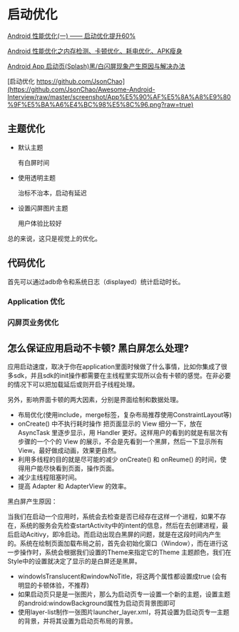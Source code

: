 # 启动优化

[Android 性能优化(一) —— 启动优化提升60%](https://blog.csdn.net/qian520ao/article/details/81908505)

[Android 性能优化之内存检测、卡顿优化、耗电优化、APK瘦身](https://blog.csdn.net/csdn_aiyang/article/details/74989318)

[Android App 启动页(Splash)黑/白闪屏现象产生原因与解决办法](https://blog.csdn.net/zivensonice/article/details/51691136)

[启动优化 https://github.com/JsonChao](https://github.com/JsonChao/Awesome-Android-Interview/raw/master/screenshot/App%E5%90%AF%E5%8A%A8%E9%80%9F%E5%BA%A6%E4%BC%98%E5%8C%96.png?raw=true)

## 主题优化

* 默认主题

  有白屏时间

* 使用透明主题

  治标不治本，启动有延迟

* 设置闪屏图片主题

  用户体验比较好

总的来说，这只是视觉上的优化。

## 代码优化

首先可以通过adb命令和系统日志（displayed）统计启动时长。

### Application 优化
### 闪屏页业务优化

## 怎么保证应用启动不卡顿? 黑白屏怎么处理?

应用启动速度，取决于你在application里面时候做了什么事情，比如你集成了很多sdk，并且sdk的init操作都需要在主线程里实现所以会有卡顿的感觉。在非必要的情况下可以把加载延后或则开启子线程处理。

另外，影响界面卡顿的两大因素，分别是界面绘制和数据处理。

* 布局优化(使用include，merge标签，复杂布局推荐使用ConstraintLayout等)
* onCreate() 中不执行耗时操作 把页面显示的 View 细分一下，放在 AsyncTask 里逐步显示，用 Handler 更好。这样用户的看到的就是有层次有步骤的一个个的 View 的展示，不会是先看到一个黑屏，然后一下显示所有 View。最好做成动画，效果更自然。
* 利用多线程的目的就是尽可能的减少 onCreate() 和 onReume() 的时间，使得用户能尽快看到页面，操作页面。
* 减少主线程阻塞时间。
* 提高 Adapter 和 AdapterView 的效率。

黑白屏产生原因：

当我们在启动一个应用时，系统会去检查是否已经存在这样一个进程，如果不存在，系统的服务会先检查startActivity中的intent的信息，然后在去创建进程，最后启动Acitivy，即冷启动。而启动出现白黑屏的问题，就是在这段时间内产生的。系统在绘制页面加载布局之前，首先会初始化窗口（Window），而在进行这一步操作时，系统会根据我们设置的Theme来指定它的Theme 主题颜色，我们在Style中的设置就决定了显示的是白屏还是黑屏。

* windowIsTranslucent和windowNoTitle，将这两个属性都设置成true (会有明显的卡顿体验，不推荐)
* 如果启动页只是是一张图片，那么为启动页专一设置一个新的主题，设置主题的android:windowBackground属性为启动页背景图即可
* 使用layer-list制作一张图片launcher_layer.xml，将其设置为启动页专一主题的背景，并将其设置为启动页布局的背景。